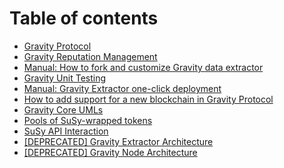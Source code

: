 # Table of contents

* [Gravity Protocol](README.md)
* [Gravity Reputation Management](gravity-reputation-management.md)
* [Manual: How to fork and customize Gravity data extractor](manual-how-to-reuse-gravity-data-extractor.md)
* [Gravity Unit Testing](gravity-testing.md)
* [Manual: Gravity Extractor one-click deployment](manual-gravity-extractor-one-click-deployment.md)
* [How to add support for a new blockchain in Gravity Protocol](how-to-add-support-for-a-new-blockchain-in-gravity-protocol.md)
* [Gravity Core UMLs](gravity-core-umls.md)
* [Pools of SuSy-wrapped tokens](pools-of-susy-wrapped-tokens.md)
* [SuSy API Interaction](susy-api-interaction.md)
* [\[DEPRECATED\] Gravity Extractor Architecture](gravity-extractor-architecture.md)
* [\[DEPRECATED\] Gravity Node Architecture](gravity-node-architecture-overview.md)

